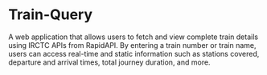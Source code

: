 # Train-Query
A web application that allows users to fetch and view complete train details using IRCTC APIs from RapidAPI. By entering a train number or train name, users can access real-time and static information such as stations covered, departure and arrival times, total journey duration, and more.
